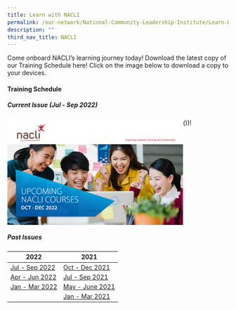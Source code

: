 ```yaml
---
title: Learn with NACLI
permalink: /our-network/National-Community-Leadership-Institute/Learn-With-NACLI/
description: ""
third_nav_title: NACLI
---
```

Come onboard NACLI’s learning journey today!  Download the latest copy of our Training Schedule here!  Click on the image below to download a copy to your devices.

#### Training Schedule 

##### Current Issue (Jul - Sep 2022)


([<img style="height:;width:400px"  align="left" src="/images/Our%20Network/NACLI/naclicourses-issue5-oct-dec-2022.png">](/files/Our%20Network/NACLI/Learn%20With%20NACLI/naclicourses-issue5-oct-dec-2022.pdf)))!

<br clear="left">

##### Past Issues

|  2022 |  2021 |  
|  ------- | ------ |  
| [Jul - Sep 2022](/files/NACLI/02%20Learn%20with%20NACLI/naclicourses-issue4-jul-sep-2022.pdf) | [Oct - Dec 2021](/files/NACLI/02%20Learn%20with%20NACLI/naclicourses-issue1-oct-dec2021.pdf)  |   
| [Apr - Jun 2022](/files/NACLI/02%20Learn%20with%20NACLI/naclicourses-issue3-apr-jun-2022.pdf) | [Jul - Sep 2021](/files/NACLI/02%20Learn%20with%20NACLI/nc-2-2021-(web).pdf) |   
| [Jan - Mar 2022](/files/NACLI/02%20Learn%20with%20NACLI/naclicourses-issue2-janmar-2022.pdf) | [May - June 2021](/files/NACLI/02%20Learn%20with%20NACLI/nc-1-2021-(web).pdf) | 
|  | [Jan - Mar 2021](/files/NACLI/02%20Learn%20with%20NACLI/nc-3-2020-(web).pdf) |  |